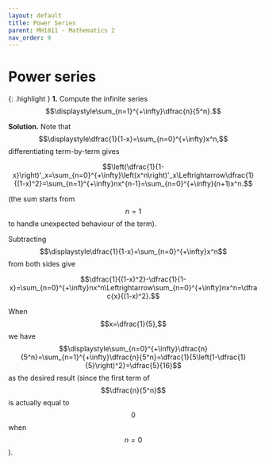 ```yaml
---
layout: default
title: Power Series
parent: MH1811 - Mathematics 2
nav_order: 9
---
```


# Power series

{: .highlight }
**1.** Compute the infinite series
$$\displaystyle\sum_{n=1}^{+\infty}\dfrac{n}{5^n}.$$

**Solution.** Note that
$$\displaystyle\dfrac{1}{1-x}=\sum_{n=0}^{+\infty}x^n,$$
differentiating term-by-term gives

$$\left(\dfrac{1}{1-x}\right)'_x=\sum_{n=0}^{+\infty}\left(x^n\right)'_x\Leftrightarrow\dfrac{1}{(1-x)^2}=\sum_{n=1}^{+\infty}nx^{n-1}=\sum_{n=0}^{+\infty}(n+1)x^n.$$

(the sum starts from
$$n=1$$
to handle unexpected behaviour of the term). 

Subtracting
$$\displaystyle\dfrac{1}{1-x}=\sum_{n=0}^{+\infty}x^n$$
from both sides give

$$\dfrac{1}{(1-x)^2}-\dfrac{1}{1-x}=\sum_{n=0}^{+\infty}nx^n\Leftrightarrow\sum_{n=0}^{+\infty}nx^n=\dfrac{x}{(1-x)^2}.$$

When
$$x=\dfrac{1}{5},$$
we have
$$\displaystyle\sum_{n=0}^{+\infty}\dfrac{n}{5^n}=\sum_{n=1}^{+\infty}\dfrac{n}{5^n}=\dfrac{1}{5\left(1-\dfrac{1}{5}\right)^2}=\dfrac{5}{16}$$
as the desired result (since the first term of
$$\dfrac{n}{5^n}$$
is actually equal to
$$0$$
when
$$n=0$$
).